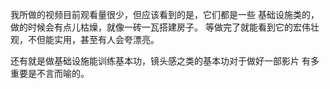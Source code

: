 我所做的视频目前观看量很少，但应该看到的是，它们都是一些
基础设施类的，做的时候会有点儿枯燥，就像一砖一瓦搭建房子。
等做完了就能看到它的宏伟壮观，不但能实用，甚至有人会夸漂亮。

还有就是做基础设施能训练基本功，镜头感之类的基本功对于做好一部影片
有多重要是不言而喻的。
